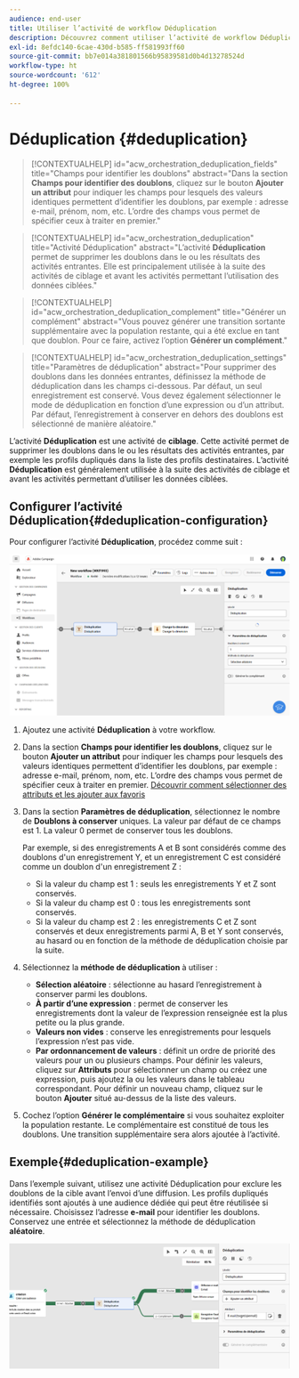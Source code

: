 ```yaml
---
audience: end-user
title: Utiliser l’activité de workflow Déduplication
description: Découvrez comment utiliser l’activité de workflow Déduplication.
exl-id: 8efdc140-6cae-430d-b585-ff581993ff60
source-git-commit: bb7e014a381801566b95839581d0b4d13278524d
workflow-type: ht
source-wordcount: '612'
ht-degree: 100%

---
```


# Déduplication {#deduplication}

>[!CONTEXTUALHELP]
>id="acw_orchestration_deduplication_fields"
>title="Champs pour identifier les doublons"
>abstract="Dans la section **Champs pour identifier des doublons**, cliquez sur le bouton **Ajouter un attribut** pour indiquer les champs pour lesquels des valeurs identiques permettent d’identifier les doublons, par exemple : adresse e-mail, prénom, nom, etc. L’ordre des champs vous permet de spécifier ceux à traiter en premier."

>[!CONTEXTUALHELP]
>id="acw_orchestration_deduplication"
>title="Activité Déduplication"
>abstract="L’activité **Déduplication** permet de supprimer les doublons dans le ou les résultats des activités entrantes. Elle est principalement utilisée à la suite des activités de ciblage et avant les activités permettant l’utilisation des données ciblées."

>[!CONTEXTUALHELP]
>id="acw_orchestration_deduplication_complement"
>title="Générer un complément"
>abstract="Vous pouvez générer une transition sortante supplémentaire avec la population restante, qui a été exclue en tant que doublon. Pour ce faire, activez l’option **Générer un complément**."

>[!CONTEXTUALHELP]
>id="acw_orchestration_deduplication_settings"
>title="Paramètres de déduplication"
>abstract="Pour supprimer des doublons dans les données entrantes, définissez la méthode de déduplication dans les champs ci-dessous. Par défaut, un seul enregistrement est conservé. Vous devez également sélectionner le mode de déduplication en fonction d’une expression ou d’un attribut. Par défaut, l’enregistrement à conserver en dehors des doublons est sélectionné de manière aléatoire."

L’activité **Déduplication** est une activité de **ciblage**. Cette activité permet de supprimer les doublons dans le ou les résultats des activités entrantes, par exemple les profils dupliqués dans la liste des profils destinataires. L’activité **Déduplication** est généralement utilisée à la suite des activités de ciblage et avant les activités permettant d’utiliser les données ciblées.

## Configurer l’activité Déduplication{#deduplication-configuration}

Pour configurer l’activité **Déduplication**, procédez comme suit :

![](../assets/workflow-deduplication.png)

1. Ajoutez une activité **Déduplication** à votre workflow.

1. Dans la section **Champs pour identifier les doublons**, cliquez sur le bouton **Ajouter un attribut** pour indiquer les champs pour lesquels des valeurs identiques permettent d’identifier les doublons, par exemple : adresse e-mail, prénom, nom, etc. L’ordre des champs vous permet de spécifier ceux à traiter en premier. [Découvrir comment sélectionner des attributs et les ajouter aux favoris](../../get-started/attributes.md)

1. Dans la section **Paramètres de déduplication**, sélectionnez le nombre de **Doublons à conserver** uniques. La valeur par défaut de ce champs est 1. La valeur 0 permet de conserver tous les doublons.

   Par exemple, si des enregistrements A et B sont considérés comme des doublons d&#39;un enregistrement Y, et un enregistrement C est considéré comme un doublon d&#39;un enregistrement Z :

   * Si la valeur du champ est 1 : seuls les enregistrements Y et Z sont conservés.
   * Si la valeur du champ est 0 : tous les enregistrements sont conservés.
   * Si la valeur du champ est 2 : les enregistrements C et Z sont conservés et deux enregistrements parmi A, B et Y sont conservés, au hasard ou en fonction de la méthode de déduplication choisie par la suite.

1. Sélectionnez la **méthode de déduplication** à utiliser :

   * **Sélection aléatoire** : sélectionne au hasard l’enregistrement à conserver parmi les doublons.
   * **À partir d’une expression** : permet de conserver les enregistrements dont la valeur de l’expression renseignée est la plus petite ou la plus grande.
   * **Valeurs non vides** : conserve les enregistrements pour lesquels l’expression n’est pas vide.
   * **Par ordonnancement de valeurs** : définit un ordre de priorité des valeurs pour un ou plusieurs champs. Pour définir les valeurs, cliquez sur **Attributs** pour sélectionner un champ ou créez une expression, puis ajoutez la ou les valeurs dans le tableau correspondant. Pour définir un nouveau champ, cliquez sur le bouton **Ajouter** situé au-dessus de la liste des valeurs.

1. Cochez l’option **Générer le complémentaire** si vous souhaitez exploiter la population restante. Le complémentaire est constitué de tous les doublons. Une transition supplémentaire sera alors ajoutée à l’activité.

## Exemple{#deduplication-example}

Dans l’exemple suivant, utilisez une activité Déduplication pour exclure les doublons de la cible avant l’envoi d’une diffusion. Les profils dupliqués identifiés sont ajoutés à une audience dédiée qui peut être réutilisée si nécessaire. Choisissez l’adresse **e-mail** pour identifier les doublons. Conservez une entrée et sélectionnez la méthode de déduplication **aléatoire**.

![](../assets/workflow-deduplication-example.png)
